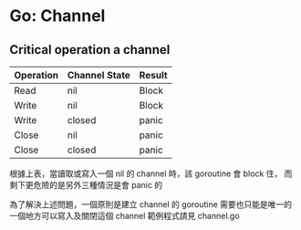 # Go: Channel

## Critical operation a channel

| Operation | Channel State | Result |
|--|--|--|
|Read|nil|Block|
|Write|nil|Block|
|Write|closed|panic|
|Close|nil|panic|
|Close|closed|panic|

根據上表，當讀取或寫入一個 nil 的 channel 時，該 goroutine 會 block 住，
而剩下更危險的是另外三種情況是會 panic 的

為了解決上述問題，一個原則是建立 channel 的 goroutine 需要也只能是唯一的一個地方可以寫入及關閉這個 channel
範例程式請見 channel.go




